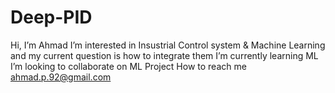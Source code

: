 # Deep-PID
Hi, I’m Ahmad
I’m interested in Insustrial Control system & Machine Learning and my current question is how to integrate them
I’m currently learning ML
I’m looking to collaborate on ML Project
How to reach me ahmad.p.92@gmail.com
